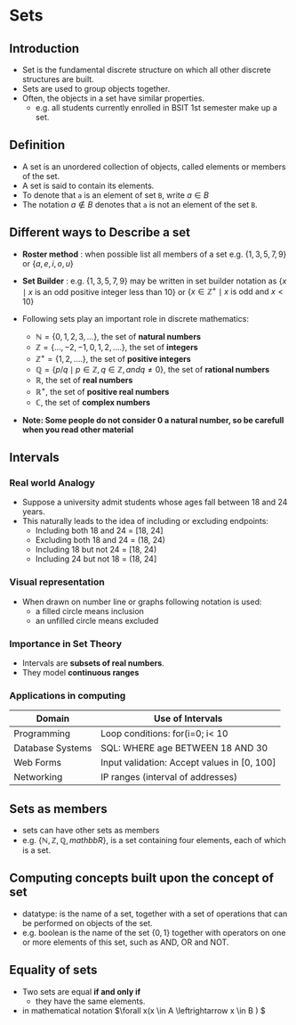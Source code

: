# Sets
## Introduction
- Set is the fundamental discrete structure on which all other discrete structures are built.
- Sets are used to group objects together.
- Often, the objects in a set have similar properties.
  + e.g. all students currently enrolled in BSIT 1st semester make up a set.

## Definition
- A set is an unordered collection of objects, called elements or members of the set.  
- A set is said to contain its elements.
- To denote that `a` is an element of set `B`, write $a \in B$
- The notation $a \not\in B$ denotes that `a` is not an element of the set `B`.

## Different ways to Describe a set

- **Roster method** : when possible list all members of a set e.g. $\lbrace 1, 3, 5, 7, 9 \rbrace$ or $\lbrace a, e, i, o, u\rbrace$
- **Set Builder** : e.g. $\lbrace 1, 3, 5, 7, 9\rbrace$ may be written in set builder notation as $\lbrace x \mid x \text{ is an odd positive integer less than 10} \rbrace$ or $\lbrace x \in \mathbb{Z}^+ \mid x \text{ is odd and } x < 10 \rbrace$ 
- Following sets play an important role in discrete mathematics:

  + $\mathbb{N} = \lbrace 0, 1, 2, 3, ... \rbrace$, the set of **natural numbers**
  + $\mathbb{Z} = \lbrace ..., -2, -1, 0, 1, 2, .... \rbrace$, the set of **integers**
  + $\mathbb{Z}^+ = \lbrace  1, 2, .... \rbrace$, the set of **positive integers**
  + $\mathbb{Q} = \lbrace p/q \mid p \in \mathbb{Z}, q \in \mathbb{Z}, and q \neq 0 \rbrace$, the set of **rational numbers**
  + $\mathbb{R}$, the set of **real numbers**
  + $\mathbb{R}^+$, the set of **positive real numbers**
  + $\mathbb{C}$, the set of **complex numbers**
- **Note: Some people do not consider 0 a natural number, so be carefull when you read other material**

## Intervals

### Real world Analogy
- Suppose a university admit students whose ages fall between 18 and 24 years.
- This naturally leads to the idea of including or excluding endpoints:
  + Including both 18 and 24 = [18, 24]
  + Excluding both 18 and 24 = (18, 24)
  + Including 18 but not 24 = [18, 24)
  + Including 24 but not 18 = (18, 24]
### Visual representation 
- When drawn on number line or graphs following notation is used:
  + a filled circle means inclusion 
  + an unfilled circle means excluded
### Importance in Set Theory
- Intervals are **subsets of real numbers**.
- They model **continuous ranges**
### Applications in computing

| **Domain**       | **Use of Intervals**                        |
|------------------|---------------------------------------------|
| Programming      | Loop conditions: for(i=0; i< 10             |
| Database Systems | SQL: WHERE age BETWEEN 18 AND 30            |
| Web Forms        | Input validation: Accept values in [0, 100] |
| Networking       | IP ranges (interval of addresses)           |

## Sets as members
- sets can have other sets as members
- e.g. $\lbrace \mathbb{N}, \mathbb{Z}, \mathbb{Q}, mathbb{R} \rbrace$, is a set containing four elements, each of which is a set. 

## Computing concepts built upon the concept of set
- datatype: is the name of a set, together with a set of operations that can be performed on objects of the set.
- e.g. boolean is the name of the set $\lbrace 0, 1 \rbrace$ together with operators on one or more elements of this set, such as AND, OR and NOT.

## Equality of sets

- Two sets are equal **if and only if**
  + they have the same elements.
- in mathematical notation $\forall x(x \in A \leftrightarrow x \in B ) $
